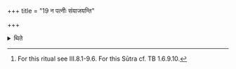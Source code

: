 +++
title = "19 न पत्नीः संयाजयन्ति"

+++

<details><summary>थिते</summary>

19. They do not perform Patnīsaṁyājas.[^1]  


[^1]: For this ritual see III.8.1-9.6. For this Sūtra cf. TB 1.6.9.10.
</details>
